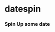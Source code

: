 # datespin

### Spin Up some date

<!-- 
![image](./assets/images/home.png)
![image](./assets/images/add_date.png)
![image](./assets/images/spin_and_date.png)
![image](./assets/images/history.png)
![image](./assets/images/settings.png) -->
